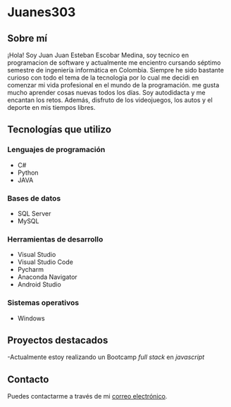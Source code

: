 # Juanes303

## Sobre mí

¡Hola! Soy Juan Juan Esteban Escobar Medina, soy tecnico en programacion de software y actualmente me encientro cursando séptimo semestre de ingeniería informática en Colombia. Siempre he sido bastante curioso con todo el tema de la tecnologia por lo cual me decidi en comenzar mi vida profesional en el mundo de la programación. me gusta mucho aprender cosas nuevas todos los días. Soy autodidacta y me encantan los retos. Además, disfruto de los videojuegos, los autos y el deporte en mis tiempos libres.

## Tecnologías que utilizo

### Lenguajes de programación

-  C#
- Python
- JAVA

### Bases de datos

- SQL Server
- MySQL

### Herramientas de desarrollo

- Visual Studio
- Visual Studio Code
- Pycharm
- Anaconda Navigator
- Android Studio

### Sistemas operativos

- Windows

## Proyectos destacados

-Actualmente estoy realizando un Bootcamp *full stack* en *javascript*

## Contacto

Puedes contactarme a través de mi [correo electrónico](mailto:juanes303@gmail.com).
